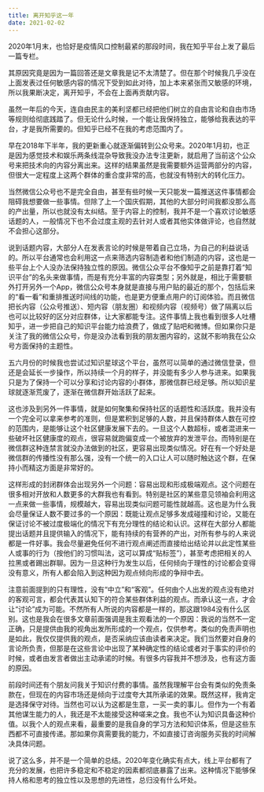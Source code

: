 ```yaml
---
title: 离开知乎这一年
date: 2021-02-02
---
```


2020年1月末，也恰好是疫情风口控制最紧的那段时间，我在知乎平台上发了最后一篇专栏。

其原因究竟是因为一篇回答还是文章我是记不太清楚了。但在那个时候我几乎没在上面发表过任何敏感内容的情况下受到如此对待，加上本来紧张而又敏感的环境，所以我果断决定，离开知乎，不会在上面再贡献内容。

虽然一年后的今天，连自由民主的美利坚都已经把他们树立的自由言论和自由市场等规则给彻底践踏了。但无论什么时候，一个能让我保持独立，能够给我表达的平台，才是我所需要的。但知乎已经不在我的考虑范围内了。

早在2018年下半年，我的更新重心就逐渐偏转到公众号来。2020年1月初，也正是因为感觉技术和娱乐两条线混杂导致我没办法专注更新，就启用了当前这个公众号来把技术向的内容分离出来。这样的结果虽然是我需要额外运营两部分的内容，但很大一定程度上这两个群体的重合度非常的高，也就没有特别大的转化压力。

当然微信公众号也不是完全自由，甚至有些时候一天只能发一篇推送这件事情都会阻碍我想要做一些事情。但除了上一个国庆假期，其他的大部分时间我都没那么高的产出量，所以也就没有太纠结。至于内容上的控制，我并不是一个喜欢讨论敏感话题的人，一般情况下也不会过度主观的去针对人或者其他实体做评论，也自然就不会担心这部分。

说到话题内容，大部分人在发表言论的时候是带着自己立场，为自己的利益说话的。所以平台通常也会利用这一点来筛选内容制造者和他们制造的内容，这也是一些平台上个人没办法保持独立性的原因。微信公众平台不像知乎之前是靠打着“知识平台”的名头来做事情，而是有充分丰富的内容类型；另外就是，相比于需要额外打开另外一个App，微信公众号本身就是直接与用户贴的最近的那个，包括后来的“看一看”和重排推送时间线的功能，也是更方便重点用户的订阅体验。而且微信把长内容（公众号推送）、短内容（朋友圈）和视频内容（视频号）做了隔离以后也可以比较好的区分对应群体，让大家都能专注。这件事情上我也看到很多人吐槽知乎，进一步把自己的知识平台能力给浪费了，做成了贴吧和微博。但如果你只是关注了我的微信公众号，你是没办法看到我的朋友圈内容的，这就不影响我在公众号方面保持的主题性。

五六月份的时候我也尝试过知识星球这个平台，虽然可以简单的通过微信登录，但还是会延长一步操作，所以持续一个月的样子，并没能有多少人参与进来。如果我只是为了保持一个可以分享和讨论内容的小群体，那微信群已经足够。所以知识星球就逐渐荒废了，逐渐在微信群开始活跃了起来。

这也涉及到另外一件事情，就是如何聚集和保持社区的话题性和活跃度。我并没有一个完全可以拿来参考的准则，但是累积到足够的人数，并且保持群体人数在可控的范围内，是能够让这个社区健康发展下去的。一旦这个人数超标，或者混进来一些破坏社区健康度的观点，很容易就跑偏变成一个被放弃的发泄平台。而特别是在微信群这种连禁言就没办法做到的社区，更容易出现类似情况。好在有一个好处是微信群的传播性没有那么强，没有一个统一的入口让人可以随时触达这个群，在保持小而精这方面是非常好的。

这样形成的封闭群体会出现另外一个问题：容易出现和形成极端观点。这个问题在很多相对开放和人数更多的大群我也有看到。特别是社区的某些意见领袖会利用这一点来做一些事情，规模越大，容易出现类似问题可能性就越高。这也是为什么我会尽量保证人数不要过多的一个原因：既能让观点足够多发成碰撞和讨论，又能在保证讨论不被过度极端化的情况下有充分理性的结论和认识。这样在大部分人都能提出话题并且提供输入的情况下，能有持续的有营养的产出，对所有参与的人来说都是一件好事。我会尽量避免任何不进行观点阐述而直接给出结论并以此定性某些人或事的行为（按他们的习惯叫法，这可以算成“贴标签”），甚至考虑把相关的人拉黑或者踢出群聊。因为一旦这种行为发生以后，任何倾向于理性的讨论都会变得没有意义，所有人都会陷入到这种因为观点倾向形成的争辩中去。

注意前面提到的只有理性，没有“中立”和“客观”。任何由个人出发的观点没有绝对的客观可言，都会代表其认知下的符合某些群体利益的观点。而承认这一点，才会让“讨论”成为可能。不然所有人所说的内容都是一样的，那这跟1984没有什么区别。这也是我会在很多文章前面强调是我主观看法的一个原因：我说的当然不一定正确，只是提供由我的视角出发所形成的一个观点，仅供参考。类似的免责声明也是如此，我仅仅提供我的观点，是否采纳应该由读者来决定。我们当然要对自身的言论所负责，但那是在这些言论中出现了某种确定性的结论或者对于事实的评价的时候，或者由发言者做出主动承诺的时候。有很多内容我并不想涉及，也有这方面的原因。

前段时间还有个朋友问我关于知识付费的事情。虽然我理解平台会有类似的免责条款在，但现在的内容市场还是倾向于过度夸大其所承诺的效果。既然这样，我肯定是选择保守对待。当然也可以认为这都是生意，一买一卖的事儿。但作为一个有着其他谋生能力的人，我还是不太能接受这种嗟来之食。我也不认为知识具备这种价值。以我个人的观点来看，最重要的是我自身的学习方法和知识体系，但是这些东西都不可直接传递。那如果你真需要我的能力，不如直接订咨询服务买我的时间解决具体问题。

说了这么多，并不是一个简单的总结。2020年变化确实有点大，线上平台都有了充分的发展，也把许多稳定和不稳定的因素都彻底暴露了出来。这种情况下能够保持人格和思考的独立性以及思想的先进性，总归没有什么坏处。
